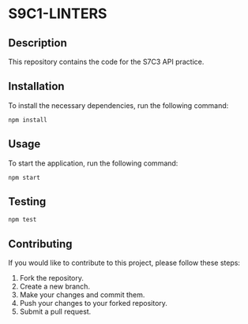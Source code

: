 # S9C1-LINTERS

## Description
This repository contains the code for the S7C3 API practice.

## Installation
To install the necessary dependencies, run the following command:

`npm install`

## Usage
To start the application, run the following command:

`npm start`

## Testing

`npm test`

## Contributing
If you would like to contribute to this project, please follow these steps:

1. Fork the repository.
2. Create a new branch.
3. Make your changes and commit them.
4. Push your changes to your forked repository.
5. Submit a pull request.
